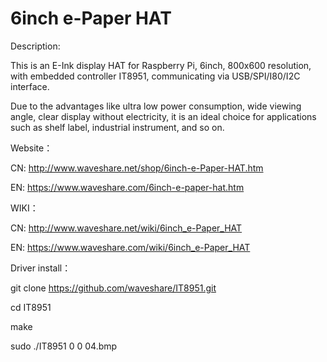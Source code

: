 


# 6inch e-Paper HAT

Description:

This is an E-Ink display HAT for Raspberry Pi, 6inch, 800x600 resolution, with embedded controller IT8951, communicating via USB/SPI/I80/I2C interface.

Due to the advantages like ultra low power consumption, wide viewing angle, clear display without electricity, it is an ideal choice for applications such as shelf label, industrial instrument, and so on.


Website：

CN: http://www.waveshare.net/shop/6inch-e-Paper-HAT.htm

EN: https://www.waveshare.com/6inch-e-paper-hat.htm

WIKI：

CN: http://www.waveshare.net/wiki/6inch_e-Paper_HAT

EN: https://www.waveshare.com/wiki/6inch_e-Paper_HAT

Driver install：

git clone https://github.com/waveshare/IT8951.git

cd IT8951

make

sudo ./IT8951 0 0 04.bmp
